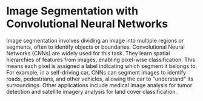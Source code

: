 # Image Segmentation with Convolutional Neural Networks

Image segmentation involves dividing an image into multiple regions or segments, often to identify objects or boundaries. Convolutional Neural Networks (CNNs) are widely used for this task. They learn spatial hierarchies of features from images, enabling pixel-wise classification. This means each pixel is assigned a label indicating which segment it belongs to. For example, in a self-driving car, CNNs can segment images to identify roads, pedestrians, and other vehicles, allowing the car to "understand" its surroundings. Other applications include medical image analysis for tumor detection and satellite imagery analysis for land cover classification.
